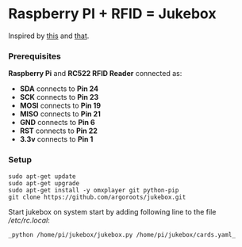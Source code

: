 # Raspberry PI + RFID = Jukebox

Inspired by [this](https://github.com/hoveeman/music-cards) and [that](https://pimylifeup.com/raspberry-pi-rfid-rc522/).

### Prerequisites
**Raspberry Pi** and **RC522 RFID Reader** connected as:
  - **SDA** connects to **Pin 24**
  - **SCK** connects to **Pin 23**
  - **MOSI** connects to **Pin 19**
  - **MISO** connects to **Pin 21**
  - **GND** connects to **Pin 6**
  - **RST** connects to **Pin 22**
  - **3.3v** connects to **Pin 1**

### Setup
```
sudo apt-get update
sudo apt-get upgrade
sudo apt-get install -y omxplayer git python-pip
git clone https://github.com/argoroots/jukebox.git
```

Start jukebox on system start by adding following line to the file _/etc/rc.local_:
```
_python /home/pi/jukebox/jukebox.py /home/pi/jukebox/cards.yaml_
```
